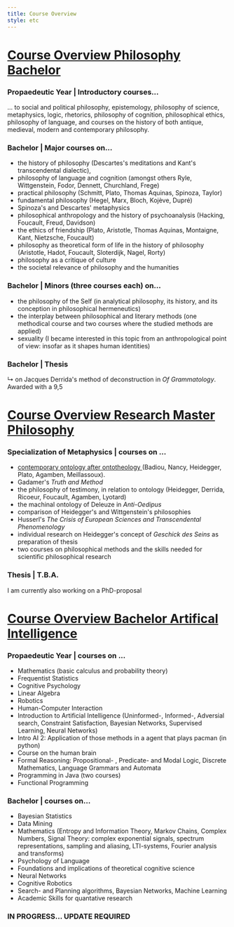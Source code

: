 ```yaml
---
title: Course Overview
style: etc
---
```


<h1><u> Course Overview Philosophy Bachelor </u></h1>

<h3>Propaedeutic Year | Introductory courses... </h3>
<p>
... to social and political philosophy, epistemology, philosophy of science, metaphysics, logic, rhetorics, philosophy of cognition, philosophical ethics, philosophy of language, and courses on the history of both antique, medieval, modern and contemporary philosophy. 
</p>

<h3><b>Bachelor</b> | Major courses on...</h3>
<ul>
 <li> the history of philosophy (Descartes's meditations and Kant's transcendental dialectic),</li>
 <li> philosophy of language and cognition (amongst others Ryle, Wittgenstein, Fodor, Dennett, Churchland, Frege)</li>
 <li> practical philosophy (Schmitt, Plato, Thomas Aquinas, Spinoza, Taylor)</li>
 <li> fundamental philosophy (Hegel, Marx, Bloch, Koj&egraveve, Dupr&eacute)</li>
 <li> Spinoza's and Descartes' metaphysics</li>
 <li> philosophical anthropology and the history of psychoanalysis (Hacking, Foucault, Freud, Davidson)</li>
 <li> the ethics of friendship (Plato, Aristotle, Thomas Aquinas, Montaigne, Kant, Nietzsche, Foucault)</li>
 <li> philosophy as theoretical form of life in the history of philosophy (Aristotle, Hadot, Foucault, Sloterdijk, Nagel, Rorty)</li>
 <li> philosophy as a critique of culture</li>
 <li> the societal relevance of philosophy and the humanities</li>
</ul>

<h3>Bachelor | Minors (three courses each) on...</h3>

<ul>
	<li> the philosophy of the Self (in analytical philosophy, its history, and its conception in philosophical hermeneutics)</li>
	<li> the interplay between philosophical and literary methods (one methodical course and two courses where the studied methods are applied)</li>
	<li> sexuality (I became interested in this topic from an anthropological point of view: insofar as it shapes human identities)</li>
</ul>

<h3> <b>Bachelor</b> | Thesis </h3>
<p>
&#8627 on Jacques Derrida's method of deconstruction in <i>Of Grammatology</i>. Awarded with a 9,5
</p>

<h1><u>Course Overview Research Master Philosophy</u></h1>

<h3><b>Specialization of Metaphysics</b> | courses on ...</h3>
<ul>
	<li><a href="https://www.dupress.duq.edu/products/ontology-after-ontotheology-plurality-event-and-contingency-in-contemporary-philosophy"> contemporary ontology after ontotheology </a>(Badiou, Nancy, Heidegger, Plato, Agamben, Meillassoux).
	<li> Gadamer's <i> Truth and Method </i>
	<li> the philosophy of testimony, in relation to ontology (Heidegger, Derrida, Ricoeur, Foucault, Agamben, Lyotard)
		<li> the machinal ontology of Deleuze in <i>Anti-Oedipus</i></li>
	<li> comparison of Heidegger's and Wittgenstein's philosophies
	<li> Husserl's <i> The Crisis of European Sciences and Transcendental Phenomenology </i>
	<li> individual research on Heidegger's concept of <i> Geschick des Seins </i> as preparation of thesis
	<li> two courses on philosophical methods and the skills needed for scientific philosophical research
</ul>

<h3><b>Thesis</b> | T.B.A.</h3>
<p>
I am currently also working on a PhD-proposal
</p>


<h1><u>Course Overview Bachelor Artifical Intelligence</u></h1>

<h3><b>Propaedeutic Year</b> | courses on ... </h3>
<ul>
	<li> Mathematics (basic calculus and probability theory)
	<li> Frequentist Statistics
	<li> Cognitive Psychology
	<li> Linear Algebra
	<li> Robotics
	<li> Human-Computer Interaction
	<li> Introduction to Artificial Intelligence (Uninformed-, Informed-, Adversial search, Constraint Satisfaction, Bayesian Networks, Supervised Learning, Neural Networks)
	<li> Intro AI 2: Application of those methods in a agent that plays pacman (in python)
	<li> Course on the human brain
	<li> Formal Reasoning: Propositional- , Predicate- and Modal Logic, Discrete Mathematics, Language Grammars and Automata
	<li> Programming in Java (two courses)
	<li> Functional Programming
</ul>

<h3><b>Bachelor</b> | courses on... </h3>
<ul>
	<li> Bayesian Statistics
	<li> Data Mining
	<li> Mathematics (Entropy and Information Theory, Markov Chains, Complex Numbers, Signal Theory: complex exponential signals, spectrum representations, sampling and aliasing, LTI-systems, Fourier analysis and transforms)
	<li> Psychology of Language
	<li> Foundations and implications of theoretical cognitive science
	<li> Neural Networks
	<li> Cognitive Robotics
	<li> Search- and Planning algorithms, Bayesian Networks, Machine Learning
	<li> Academic Skills for quantative research
</ul>

<h3><b>IN PROGRESS... UPDATE REQUIRED<b></h3>
